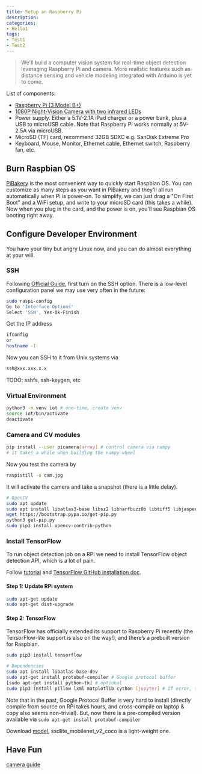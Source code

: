 ```yaml
---
title: Setup an Raspberry Pi
description:
categories:
- Hello1
tags:
- Test1
- Test2
---
```


> We'll build a computer vision system for real-time object detection leveraging Raspberry Pi and camera. More realistic features such as distance sensing and vehicle modeling integrated with Arduino is yet to come.

List of components:
* [Raspberry Pi (3 Model B+)](https://www.amazon.com/gp/product/B07BDR5PDW/ref=ox_sc_act_title_11?smid=AAU5UPIIBDRLP&psc=1)
* [1080P Night-Vision Camera with two infrared LEDs](https://www.amazon.com/gp/product/B073183KYK/ref=ox_sc_act_title_10?smid=AMIHZKLK542FQ&psc=1)
* Power supply. Either a 5.1V-2.1A iPad charger or a power bank,  plus a USB to microUSB cable. Note that Raspberry Pi works normally at 5V-2.5A via microUSB.
* MicroSD (TF) card, recommend 32GB SDXC e.g. SanDisk Extreme Pro
* Keyboard, Mouse, Monitor, Ethernet cable, Ethernet switch, Raspberry fan, etc.

## Burn Raspbian OS
[PiBakery](https://www.pibakery.org/) is the most convenient way to quickly start Raspbian OS. You can customize as many steps as you want in PiBakery and they'll all run automatically when Pi is power-on. To simplify, we can just drag a "On First Boot" and a WiFi setup, and write to your microSD card (this takes a while). Now when you plug in the card, and the power is on, you'll see Raspbian OS booting right away.

## Configure Developer Environment
You have your tiny but angry Linux now, and you can do almost everything at your will.

### SSH
Following [Official Guide](https://www.raspberrypi.org/documentation/remote-access/ssh/), first turn on the SSH option. There is a low-level configuration panel we may use very often in the future:
```sh
sudo raspi-config
Go to 'Interface Options'
Select 'SSH', Yes-Ok-Finish
```

Get the IP address
```sh
ifconfig
or
hostname -I
```
Now you can SSH to it from Unix systems via
```sh
ssh@xxx.xxx.x.x
```
TODO: sshfs, ssh-keygen, etc

### Virtual Environment
```sh
python3 -m venv iot # one-time, create venv
source iot/bin/activate
deactivate
```

### Camera and CV modules
```sh
pip install --user picamera[array] # control camera via numpy
# it takes a while when building the numpy wheel
```
Now you test the camera by

```sh
raspistill -o cam.jpg
```
It will activate the camera and take a snapshot (there is a little delay).

```sh
# OpenCV
sudo apt update
sudo apt install libatlas3-base libsz2 libharfbuzz0b libtiff5 libjasper1 libilmbase12 libopenexr22 libilmbase12 libgstreamer1.0-0 libavcodec57 libavformat57 libavutil55 libswscale4 libqtgui4 libqt4-test libqtcore4 libwebp6 libhdf5-100
wget https://bootstrap.pypa.io/get-pip.py
python3 get-pip.py
sudo pip3 install opencv-contrib-python
```

### Install TensorFlow

To run object detection job on a RPi we need to install TensorFlow object detection API, which is a lot of pain.

Follow [tutorial](https://github.com/EdjeElectronics/TensorFlow-Object-Detection-on-the-Raspberry-Pi) and [TensorFlow GitHub installation doc](https://github.com/tensorflow/models/blob/master/research/object_detection/g3doc/installation.md).

#### Step 1: Update RPi system
```sh
sudo apt-get update
sudo apt-get dist-upgrade
```

#### Step 2: TensorFlow
TensorFlow has officially extended its support to Raspberry Pi recently (the TensorFlow-lite support is also on the way!), and there’s a prebuilt version for Raspbian.

```sh
sudo pip3 install tensorflow

# Dependencies
sudo apt install libatlas-base-dev
sudo apt-get install protobuf-compiler # Google protocol buffer
[sudo apt-get install python-tk] # optional
sudo pip3 install pillow lxml matplotlib cython [jupyter] # if error, try install separately
```

Note that in the past, Google Protocol Buffer is very hard to install (directly compile from source on RPi takes hours, and cross-compile on laptop & copy also seems non-trivial). But, now there is a pre-compiled version available via `sudo apt-get install protobuf-compiler`


Download [model](https://github.com/tensorflow/models/blob/master/research/object_detection/g3doc/detection_model_zoo.md), ssdlite_mobilenet_v2_coco is a light-weight one.

## Have Fun
[camera guide](https://www.raspberrypi.org/documentation/usage/camera/raspicam/raspistill.md)
